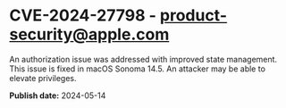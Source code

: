 # CVE-2024-27798 - product-security@apple.com

An authorization issue was addressed with improved state management. This issue is fixed in macOS Sonoma 14.5. An attacker may be able to elevate privileges.

**Publish date:** 2024-05-14
